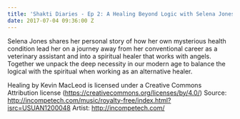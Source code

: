```yaml
---
title: 'Shakti Diaries - Ep 2: A Healing Beyond Logic with Selena Jones'
date: 2017-07-04 09:36:00 Z
---
```


Selena Jones shares her personal story of how her own mysterious health condition lead her on a journey away from her conventional career as a veterinary assistant and into a spiritual healer that works with angels. Together we unpack the deep necessity in our modern age to balance the logical with the spiritual when working as an alternative healer. 

Healing by Kevin MacLeod is licensed under a Creative Commons Attribution license (https://creativecommons.org/licenses/by/4.0/)
Source: http://incompetech.com/music/royalty-free/index.html?isrc=USUAN1200048
Artist: http://incompetech.com/